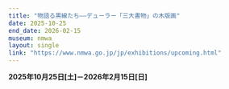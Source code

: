 ```yaml
---
title: "物語る黒線たち――デューラー「三大書物」の木版画"
date: 2025-10-25
end_date: 2026-02-15
museum: nmwa
layout: single
link: "https://www.nmwa.go.jp/jp/exhibitions/upcoming.html"
---
```


**2025年10月25日[土]－2026年2月15日[日]**

